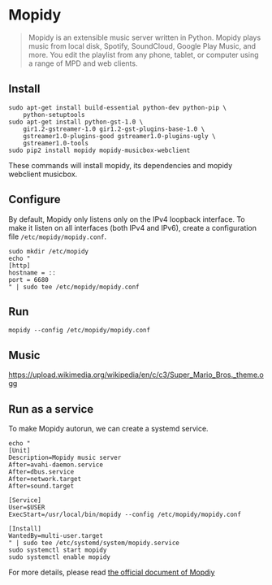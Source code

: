 # Mopidy

>Mopidy is an extensible music server written in Python.
Mopidy plays music from local disk, Spotify, SoundCloud, Google Play Music, and more. 
You edit the playlist from any phone, tablet, or computer using a range of MPD and web clients.



## Install
```shell
sudo apt-get install build-essential python-dev python-pip \
    python-setuptools
sudo apt-get install python-gst-1.0 \
    gir1.2-gstreamer-1.0 gir1.2-gst-plugins-base-1.0 \
    gstreamer1.0-plugins-good gstreamer1.0-plugins-ugly \
    gstreamer1.0-tools
sudo pip2 install mopidy mopidy-musicbox-webclient
```

These commands will install mopidy, its dependencies and mopidy webclient musicbox.

## Configure
By default, Mopidy only listens only on the IPv4 loopback interface.
To make it listen on all interfaces (both IPv4 and IPv6), create a 
configuration file `/etc/mopidy/mopidy.conf`.

```shell
sudo mkdir /etc/mopidy
echo "
[http]
hostname = ::
port = 6680
" | sudo tee /etc/mopidy/mopidy.conf
```

## Run
```shell
mopidy --config /etc/mopidy/mopidy.conf
```

## Music

https://upload.wikimedia.org/wikipedia/en/c/c3/Super_Mario_Bros._theme.ogg



## Run as a service
To make Mopidy autorun, we can create a systemd service.

```
echo "
[Unit]
Description=Mopidy music server
After=avahi-daemon.service
After=dbus.service
After=network.target
After=sound.target

[Service]
User=$USER
ExecStart=/usr/local/bin/mopidy --config /etc/mopidy/mopidy.conf

[Install]
WantedBy=multi-user.target
" | sudo tee /etc/systemd/system/mopidy.service
sudo systemctl start mopidy
sudo systemctl enable mopidy
```

For more details, please read [the official document of Mopdiy](https://docs.mopidy.com/en/latest/)
